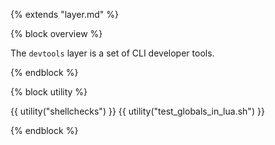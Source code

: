 {% extends "layer.md" %}

{% block overview %}

The `devtools` layer is a set of CLI developer tools.

{% endblock %}

{% block utility %}

{{ utility("shellchecks") }}
{{ utility("test_globals_in_lua.sh") }}

{% endblock %}
